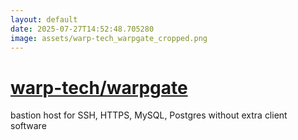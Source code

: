 ```yaml
---
layout: default
date: 2025-07-27T14:52:48.705280
image: assets/warp-tech_warpgate_cropped.png
---
```


# [warp-tech/warpgate](https://github.com/warp-tech/warpgate)

bastion host for SSH, HTTPS, MySQL, Postgres without extra client software
